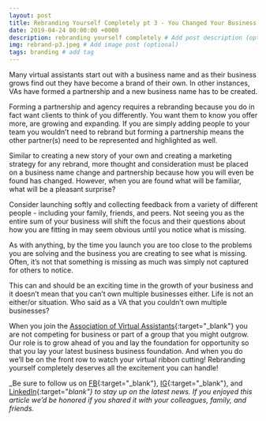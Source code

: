 ```yaml
---
layout: post
title: Rebranding Yourself Completely pt 3 - You Changed Your Business Name
date: 2019-04-24 00:00:00 +0000
description: rebranding yourself completely # Add post description (optional)
img: rebrand-p3.jpeg # Add image post (optional)
tags: branding # add tag
---
```


Many virtual assistants start out with a business name and as their business grows find out they have become a brand of their own. In other instances, VAs have formed a partnership and a new business name has to be created.   

Forming a partnership and agency requires a rebranding because you do in fact want clients to think of you differently. You want them to know you offer more, are growing and expanding. If you are simply adding people to your team you wouldn’t need to rebrand but forming a partnership means the other partner(s) need to be represented and highlighted as well.

Similar to creating a new story of your own and creating a marketing strategy for any rebrand, more thought and consideration must be placed on a business name change and partnership because how you will even be found has changed. However, when you are found what will be familiar, what will be a pleasant surprise?

Consider launching softly and collecting feedback from a variety of different people - including your family, friends, and peers. Not seeing you as the entire sum of your business will shift the focus and their questions about how you are fitting in may seem obvious until you notice what is missing.

As with anything, by the time you launch you are too close to the problems you are solving and the business you are creating to see what is missing. Often, it’s not that something is missing as much was simply not captured for others to notice.

This can and should be an exciting time in the growth of your business and it doesn’t mean that you can’t own multiple businesses either. Life is not an either/or situation. Who said as a VA that you couldn’t own multiple businesses?

When you join the [Association of Virtual Assistants](https://thevirtualbusinesssummit.thrivecart.com/ava-membership/){:target="_blank"} you are not competing for business or part of a group that you might outgrow. Our role is to grow ahead of you and lay the foundation for opportunity so that you lay your latest business business foundation. And when you do we’ll be on the front row to watch your virtual ribbon cutting! Rebranding yourself completely deserves all the excitement you can handle!

_Be sure to follow us on [FB](https://www.facebook.com/Association-of-Virtual-Assistants-415696612306842/){:target="_blank"}, [IG](https://www.instagram.com/associationofvas/){:target="_blank"}, and [LinkedIn](https://www.linkedin.com/company/associationofvirtualassistants/){:target="_blank"} to stay up on the latest news. If you enjoyed this article we’d be honored if you shared it with your colleagues, family, and friends._
